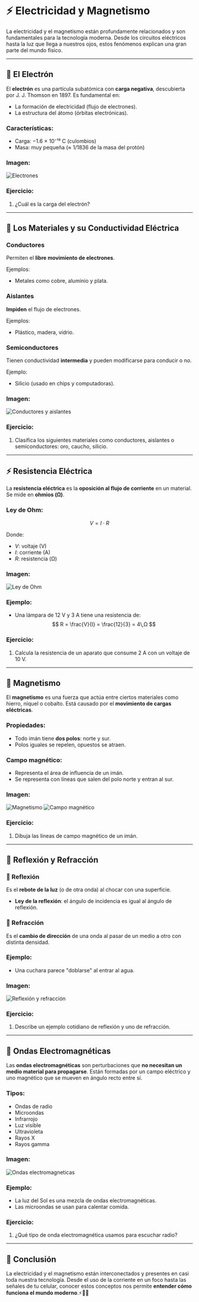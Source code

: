# ⚡ Electricidad y Magnetismo

La electricidad y el magnetismo están profundamente relacionados y son fundamentales para la tecnología moderna. Desde los circuitos eléctricos hasta la luz que llega a nuestros ojos, estos fenómenos explican una gran parte del mundo físico.

---
## <span id="electron">🔘 El Electrón</span>

El **electrón** es una partícula subatómica con **carga negativa**, descubierta por J. J. Thomson en 1897. Es fundamental en:
- La formación de electricidad (flujo de electrones).
- La estructura del átomo (órbitas electrónicas).

### Características:
- Carga: −1.6 × 10⁻¹⁹ C (culombios)
- Masa: muy pequeña (≈ 1/1836 de la masa del protón)

### Imagen:
![Electrones](./imagenes/fisica/25-electron.png)

### Ejercicio:
1. ¿Cuál es la carga del electrón?

---
## <span id="materiales">🔌 Los Materiales y su Conductividad Eléctrica</span>

### Conductores
Permiten el **libre movimiento de electrones**.

Ejemplos:
- Metales como cobre, aluminio y plata.

### Aislantes
**Impiden** el flujo de electrones.

Ejemplos:
- Plástico, madera, vidrio.

### Semiconductores
Tienen conductividad **intermedia** y pueden modificarse para conducir o no.

Ejemplo:
- Silicio (usado en chips y computadoras).

### Imagen:
![Conductores y aislantes](./imagenes/fisica/26-conductores_aislantes.png)

### Ejercicio:
1. Clasifica los siguientes materiales como conductores, aislantes o semiconductores: oro, caucho, silicio.

---
## <span id="resistencia_electrica">⚡ Resistencia Eléctrica</span>

La **resistencia eléctrica** es la **oposición al flujo de corriente** en un material. Se mide en **ohmios (Ω)**.

### Ley de Ohm:
$$ V = I \cdot R $$

Donde:
- *V*: voltaje (V)
- *I*: corriente (A)
- *R*: resistencia (Ω)

### Imagen:
![Ley de Ohm](./imagenes/fisica/27-ley_ohm.png)

### Ejemplo:
- Una lámpara de 12 V y 3 A tiene una resistencia de:
  $$ R = \frac{V}{I} = \frac{12}{3} = 4\,Ω $$

### Ejercicio:
1. Calcula la resistencia de un aparato que consume 2 A con un voltaje de 10 V.

---
## <span id="magnetismo">🧲 Magnetismo</span>

El **magnetismo** es una fuerza que actúa entre ciertos materiales como hierro, níquel o cobalto. Está causado por el **movimiento de cargas eléctricas**.

### Propiedades:
- Todo imán tiene **dos polos**: norte y sur.
- Polos iguales se repelen, opuestos se atraen.

### Campo magnético:
- Representa el área de influencia de un imán.
- Se representa con líneas que salen del polo norte y entran al sur.

### Imagen:
![Magnetismo](./imagenes/fisica/28-magnetismo.png)
![Campo magnético](./imagenes/fisica/29-campo_magnetico.png)

### Ejercicio:
1. Dibuja las líneas de campo magnético de un imán.

---
## <span id="reflexion">🔄 Reflexión y Refracción</span>

### 🔁 Reflexión
Es el **rebote de la luz** (o de otra onda) al chocar con una superficie.

- **Ley de la reflexión**: el ángulo de incidencia es igual al ángulo de reflexión.

### 🔄 Refracción
Es el **cambio de dirección** de una onda al pasar de un medio a otro con distinta densidad.

### Ejemplo:
- Una cuchara parece "doblarse" al entrar al agua.

### Imagen:
![Reflexión y refracción](./imagenes/fisica/30-reflexion.png)

### Ejercicio:
1. Describe un ejemplo cotidiano de reflexión y uno de refracción.

---
## <span id="electromagnetica">📡 Ondas Electromagnéticas</span>

Las **ondas electromagnéticas** son perturbaciones que **no necesitan un medio material para propagarse**. Están formadas por un campo eléctrico y uno magnético que se mueven en ángulo recto entre sí.

### Tipos:
- Ondas de radio
- Microondas
- Infrarrojo
- Luz visible
- Ultravioleta
- Rayos X
- Rayos gamma

### Imagen:
![Ondas electromagneticas](./imagenes/fisica/31-onda_electromanegtica.png)

### Ejemplo:
- La luz del Sol es una mezcla de ondas electromagnéticas.
- Las microondas se usan para calentar comida.

### Ejercicio:
1. ¿Qué tipo de onda electromagnética usamos para escuchar radio?

---
## 🧠 Conclusión
La electricidad y el magnetismo están interconectados y presentes en casi toda nuestra tecnología. Desde el uso de la corriente en un foco hasta las señales de tu celular, conocer estos conceptos nos permite **entender cómo funciona el mundo moderno**.⚡🧲📡
